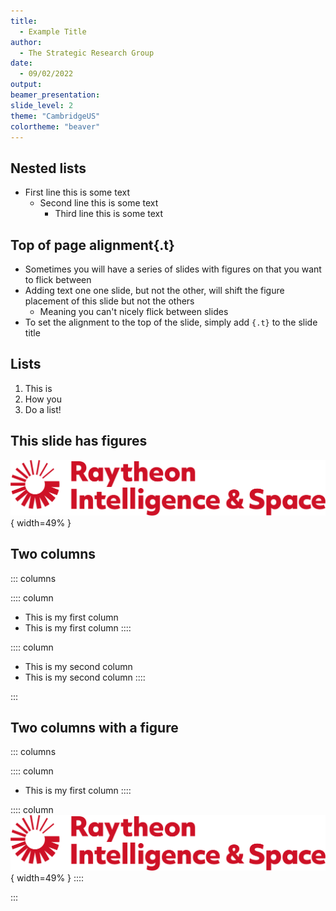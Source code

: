 ```yaml
---
title: 
  - Example Title
author: 
  - The Strategic Research Group 
date: 
  - 09/02/2022
output: 
beamer_presentation:
slide_level: 2
theme: "CambridgeUS"
colortheme: "beaver"
---
```


## Nested lists
- First line this is some text
    - Second line this is some text
        - Third line this is some text

## Top of page alignment{.t}
- Sometimes you will have a series of slides with figures on that you want to flick between
- Adding text one one slide, but not the other, will shift the figure placement of this slide but not the others
    - Meaning you can't nicely flick between slides
- To set the alignment to the top of the slide, simply add ```{.t}``` to the slide title

## Lists
1. This is
1. How you
1. Do a list!

## This slide has figures
![](./style/raytheon.png){ width=49% }

## Two columns
::: columns

:::: column
- This is my first column
- This is my first column
::::

:::: column
- This is my second column
- This is my second column
::::

:::


## Two columns with a figure 
::: columns

:::: column
- This is my first column
::::

:::: column
![](./style/raytheon.png){ width=49% }
::::

:::
